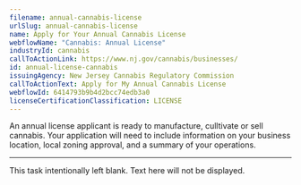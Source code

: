 ```yaml
---
filename: annual-cannabis-license
urlSlug: annual-cannabis-license
name: Apply for Your Annual Cannabis License
webflowName: "Cannabis: Annual License"
industryId: cannabis
callToActionLink: https://www.nj.gov/cannabis/businesses/
id: annual-license-cannabis
issuingAgency: New Jersey Cannabis Regulatory Commission
callToActionText: Apply for My Annual Cannabis License
webflowId: 6414793b9b4d2bcc74edb3a0
licenseCertificationClassification: LICENSE
---
```

An annual license applicant is ready to manufacture, culltivate or sell cannabis. Your application will need to include information on your business location, local zoning approval, and a summary of your operations.

- - -

This task intentionally left blank. Text here will not be displayed.